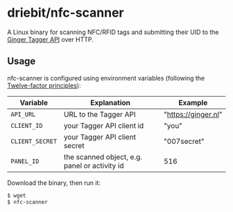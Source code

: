 driebit/nfc-scanner
===================

A Linux binary for scanning NFC/RFID tags and submitting their UID to the  
[Ginger Tagger API](https://github.com/driebit/ginger/blob/master/modules/mod_ginger_tagger/README.md)
over HTTP.

Usage
-----

nfc-scanner is configured using environment variables (following the 
[Twelve-factor principles](https://12factor.net)):

| Variable        | Explanation                                   | Example             |
| --------------- | --------------------------------------------- | ------------------- |
| `API_URL`       | URL to the Tagger API                         | "https://ginger.nl" |
| `CLIENT_ID`     | your Tagger API client id                     | "you"               |
| `CLIENT_SECRET` | your Tagger API client secret                 | "007secret"         |
| `PANEL_ID`      | the scanned object, e.g. panel or activity id | 516                 |

Download the binary, then run it:

```bash
$ wget 
$ nfc-scanner 
```

